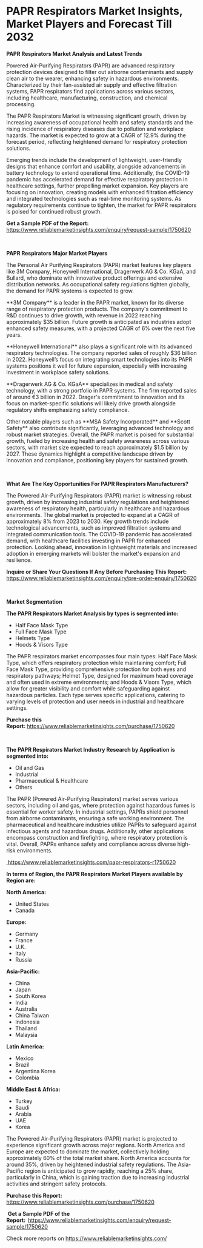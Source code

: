 <p><h1>PAPR Respirators Market Insights, Market Players and Forecast Till 2032</h1></p><p><strong>PAPR Respirators Market Analysis and Latest Trends</strong></p>
<p><p>Powered Air-Purifying Respirators (PAPR) are advanced respiratory protection devices designed to filter out airborne contaminants and supply clean air to the wearer, enhancing safety in hazardous environments. Characterized by their fan-assisted air supply and effective filtration systems, PAPR respirators find applications across various sectors, including healthcare, manufacturing, construction, and chemical processing.</p><p>The PAPR Respirators Market is witnessing significant growth, driven by increasing awareness of occupational health and safety standards and the rising incidence of respiratory diseases due to pollution and workplace hazards. The market is expected to grow at a CAGR of 12.9% during the forecast period, reflecting heightened demand for respiratory protection solutions. </p><p>Emerging trends include the development of lightweight, user-friendly designs that enhance comfort and usability, alongside advancements in battery technology to extend operational time. Additionally, the COVID-19 pandemic has accelerated demand for effective respiratory protection in healthcare settings, further propelling market expansion. Key players are focusing on innovation, creating models with enhanced filtration efficiency and integrated technologies such as real-time monitoring systems. As regulatory requirements continue to tighten, the market for PAPR respirators is poised for continued robust growth.</p></p>
<p><strong>Get a Sample PDF of the Report:&nbsp;</strong> <a href="https://www.reliablemarketinsights.com/enquiry/request-sample/1750620?utm_campaign=2756&utm_medium=2&utm_source=Github&utm_content=ia&utm_term=04042025&utm_id=papr-respirators">https://www.reliablemarketinsights.com/enquiry/request-sample/1750620</a></p>
<p>&nbsp;</p>
<p><strong>PAPR Respirators Major Market Players</strong></p>
<p><p>The Personal Air Purifying Respirators (PAPR) market features key players like 3M Company, Honeywell International, Dragerwerk AG & Co. KGaA, and Bullard, who dominate with innovative product offerings and extensive distribution networks. As occupational safety regulations tighten globally, the demand for PAPR systems is expected to grow.</p><p>**3M Company** is a leader in the PAPR market, known for its diverse range of respiratory protection products. The company's commitment to R&D continues to drive growth, with revenue in 2022 reaching approximately $35 billion. Future growth is anticipated as industries adopt enhanced safety measures, with a projected CAGR of 6% over the next five years.</p><p>**Honeywell International** also plays a significant role with its advanced respiratory technologies. The company reported sales of roughly $36 billion in 2022. Honeywell’s focus on integrating smart technologies into its PAPR systems positions it well for future expansion, especially with increasing investment in workplace safety solutions.</p><p>**Dragerwerk AG & Co. KGaA** specializes in medical and safety technology, with a strong portfolio in PAPR systems. The firm reported sales of around €3 billion in 2022. Drager's commitment to innovation and its focus on market-specific solutions will likely drive growth alongside regulatory shifts emphasizing safety compliance.</p><p>Other notable players such as **MSA Safety Incorporated** and **Scott Safety** also contribute significantly, leveraging advanced technology and robust market strategies. Overall, the PAPR market is poised for substantial growth, fueled by increasing health and safety awareness across various sectors, with market size expected to reach approximately $1.5 billion by 2027. These dynamics highlight a competitive landscape driven by innovation and compliance, positioning key players for sustained growth.</p></p>
<p>&nbsp;</p>
<p><strong>What Are The Key Opportunities For PAPR Respirators Manufacturers?</strong></p>
<p><p>The Powered Air-Purifying Respirators (PAPR) market is witnessing robust growth, driven by increasing industrial safety regulations and heightened awareness of respiratory health, particularly in healthcare and hazardous environments. The global market is projected to expand at a CAGR of approximately 8% from 2023 to 2030. Key growth trends include technological advancements, such as improved filtration systems and integrated communication tools. The COVID-19 pandemic has accelerated demand, with healthcare facilities investing in PAPR for enhanced protection. Looking ahead, innovation in lightweight materials and increased adoption in emerging markets will bolster the market's expansion and resilience.</p></p>
<p><strong>Inquire or Share Your Questions If Any Before Purchasing This Report:</strong> <a href="https://www.reliablemarketinsights.com/enquiry/pre-order-enquiry/1750620?utm_campaign=2756&utm_medium=2&utm_source=Github&utm_content=ia&utm_term=04042025&utm_id=papr-respirators">https://www.reliablemarketinsights.com/enquiry/pre-order-enquiry/1750620</a></p>
<p>&nbsp;</p>
<p><strong>Market Segmentation</strong></p>
<p><strong>The PAPR Respirators Market Analysis by types is segmented into:</strong></p>
<p><ul><li>Half Face Mask Type</li><li>Full Face Mask Type</li><li>Helmets Type</li><li>Hoods & Visors Type</li></ul></p>
<p><p>The PAPR respirators market encompasses four main types: Half Face Mask Type, which offers respiratory protection while maintaining comfort; Full Face Mask Type, providing comprehensive protection for both eyes and respiratory pathways; Helmet Type, designed for maximum head coverage and often used in extreme environments; and Hoods & Visors Type, which allow for greater visibility and comfort while safeguarding against hazardous particles. Each type serves specific applications, catering to varying levels of protection and user needs in industrial and healthcare settings.</p></p>
<p><strong>Purchase this Report:&nbsp;</strong><a href="https://www.reliablemarketinsights.com/purchase/1750620?utm_campaign=2756&utm_medium=2&utm_source=Github&utm_content=ia&utm_term=04042025&utm_id=papr-respirators">https://www.reliablemarketinsights.com/purchase/1750620</a></p>
<p>&nbsp;</p>
<p><strong>The PAPR Respirators Market Industry Research by Application is segmented into:</strong></p>
<p><ul><li>Oil and Gas</li><li>Industrial</li><li>Pharmaceutical & Healthcare</li><li>Others</li></ul></p>
<p><p>The PAPR (Powered Air-Purifying Respirators) market serves various sectors, including oil and gas, where protection against hazardous fumes is essential for worker safety. In industrial settings, PAPRs shield personnel from airborne contaminants, ensuring a safe working environment. The pharmaceutical and healthcare industries utilize PAPRs to safeguard against infectious agents and hazardous drugs. Additionally, other applications encompass construction and firefighting, where respiratory protection is vital. Overall, PAPRs enhance safety and compliance across diverse high-risk environments.</p></p>
<p><a href="https://www.reliablemarketinsights.com/papr-respirators-r1750620?utm_campaign=2756&utm_medium=2&utm_source=Github&utm_content=ia&utm_term=04042025&utm_id=papr-respirators">&nbsp;https://www.reliablemarketinsights.com/papr-respirators-r1750620</a></p>
<p><strong>In terms of Region, the PAPR Respirators Market Players available by Region are:</strong></p>
<p>
    <p> <strong> North America: </strong>
        <ul>
            <li>United States</li>
            <li>Canada</li>
        </ul>
        </p> 
    <p> <strong> Europe: </strong>
        <ul>
            <li>Germany</li>
            <li>France</li>
            <li>U.K.</li>
            <li>Italy</li>
            <li>Russia</li>
        </ul>
        </p> 
    <p> <strong> Asia-Pacific: </strong>
        <ul>
            <li>China</li>
            <li>Japan</li>
            <li>South Korea</li>
            <li>India</li>
            <li>Australia</li>
            <li>China Taiwan</li>
            <li>Indonesia</li>
            <li>Thailand</li>
            <li>Malaysia</li>
        </ul>
        </p> 
    <p> <strong> Latin America: </strong>
        <ul>
            <li>Mexico</li>
            <li>Brazil</li>
            <li>Argentina Korea</li>
            <li>Colombia</li>
        </ul>
        </p> 
    <p> <strong> Middle East & Africa: </strong>
        <ul>
            <li>Turkey</li>
            <li>Saudi</li>
            <li>Arabia</li>
            <li>UAE</li>
            <li>Korea</li>
        </ul>
    </p>
    </p>
<p><p>The Powered Air-Purifying Respirators (PAPR) market is projected to experience significant growth across major regions. North America and Europe are expected to dominate the market, collectively holding approximately 60% of the total market share. North America accounts for around 35%, driven by heightened industrial safety regulations. The Asia-Pacific region is anticipated to grow rapidly, reaching a 25% share, particularly in China, which is gaining traction due to increasing industrial activities and stringent safety protocols.</p></p>
<p><strong>Purchase this Report: </strong><a href="https://www.reliablemarketinsights.com/purchase/1750620?utm_campaign=2756&utm_medium=2&utm_source=Github&utm_content=ia&utm_term=04042025&utm_id=papr-respirators">https://www.reliablemarketinsights.com/purchase/1750620</a></p>
<p>&nbsp;<strong>Get a Sample PDF of the Report:&nbsp;&nbsp;</strong><a href="https://www.reliablemarketinsights.com/enquiry/request-sample/1750620?utm_campaign=2756&utm_medium=2&utm_source=Github&utm_content=ia&utm_term=04042025&utm_id=papr-respirators">https://www.reliablemarketinsights.com/enquiry/request-sample/1750620</a></p>
<p><strong></strong></p>
<p>Check more reports on <a href="https://www.reliablemarketinsights.com/?utm_campaign=2756&utm_medium=2&utm_source=Github&utm_content=ia&utm_term=04042025&utm_id=papr-respirators">https://www.reliablemarketinsights.com/</a></p>